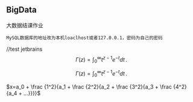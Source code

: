 ## BigData

大数据结课作业

``` python3
MySQL数据库的地址改为本机loaclhost或者127.0.0.1，密码为自己的密码
```

//test jetbrains
$$
 \Gamma(z) = \int_0^\infty t^{z-1}e^{-t}dt\,.
$$

$$
\Gamma(z) = \int_0^\infty t^{z-1}e^{-t}dt\,.
$$

$x=a_0 + \frac {1^2}{a_1 + \frac {2^2}{a_2 + \frac {3^2}{a_3 + \frac {4^2}{a_4 + ...}}}}$